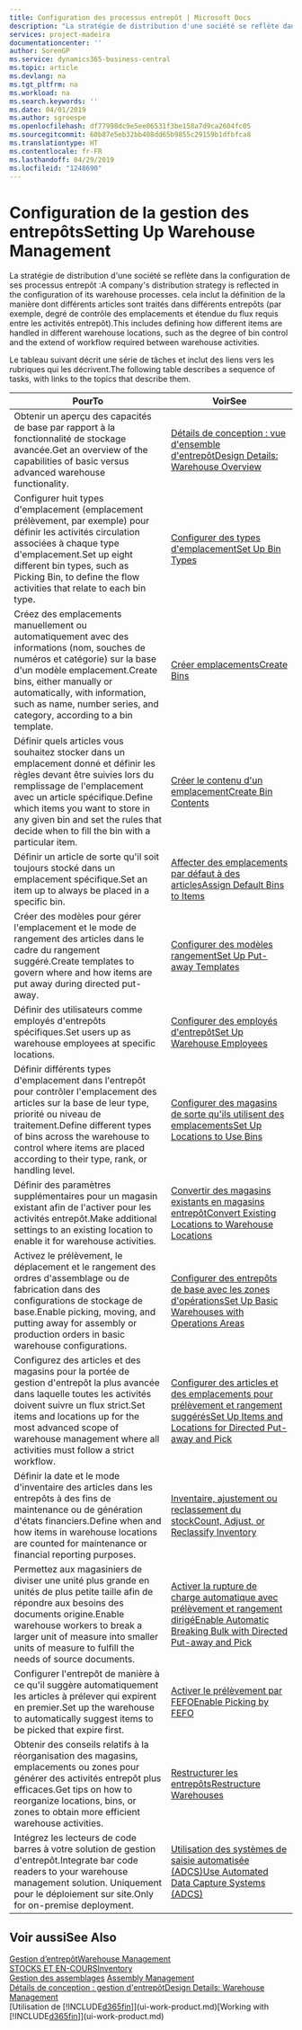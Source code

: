```yaml
---
title: Configuration des processus entrepôt | Microsoft Docs
description: "La stratégie de distribution d'une société se reflète dans la configuration de ses processus entrepôt : cela inclut la définition de la manière dont différents articles sont traités dans différents entrepôts (par exemple, degré de contrôle des emplacements et étendue du flux requis entre les activités entrepôt)."
services: project-madeira
documentationcenter: ''
author: SorenGP
ms.service: dynamics365-business-central
ms.topic: article
ms.devlang: na
ms.tgt_pltfrm: na
ms.workload: na
ms.search.keywords: ''
ms.date: 04/01/2019
ms.author: sgroespe
ms.openlocfilehash: df77998dc9e5ee06531f3be158a7d9ca2604fc05
ms.sourcegitcommit: 60b87e5eb32bb408dd65b9855c29159b1dfbfca8
ms.translationtype: HT
ms.contentlocale: fr-FR
ms.lasthandoff: 04/29/2019
ms.locfileid: "1248690"
---
```

# <a name="setting-up-warehouse-management"></a><span data-ttu-id="68b38-104">Configuration de la gestion des entrepôts</span><span class="sxs-lookup"><span data-stu-id="68b38-104">Setting Up Warehouse Management</span></span>
<span data-ttu-id="68b38-105">La stratégie de distribution d'une société se reflète dans la configuration de ses processus entrepôt :</span><span class="sxs-lookup"><span data-stu-id="68b38-105">A company's distribution strategy is reflected in the configuration of its warehouse processes.</span></span> <span data-ttu-id="68b38-106">cela inclut la définition de la manière dont différents articles sont traités dans différents entrepôts (par exemple, degré de contrôle des emplacements et étendue du flux requis entre les activités entrepôt).</span><span class="sxs-lookup"><span data-stu-id="68b38-106">This includes defining how different items are handled in different warehouse locations, such as the degree of bin control and the extend of workflow required between warehouse activities.</span></span>  

 <span data-ttu-id="68b38-107">Le tableau suivant décrit une série de tâches et inclut des liens vers les rubriques qui les décrivent.</span><span class="sxs-lookup"><span data-stu-id="68b38-107">The following table describes a sequence of tasks, with links to the topics that describe them.</span></span>   

|<span data-ttu-id="68b38-108">**Pour**</span><span class="sxs-lookup"><span data-stu-id="68b38-108">**To**</span></span>|<span data-ttu-id="68b38-109">**Voir**</span><span class="sxs-lookup"><span data-stu-id="68b38-109">**See**</span></span>|  
|------------|-------------|  
|<span data-ttu-id="68b38-110">Obtenir un aperçu des capacités de base par rapport à la fonctionnalité de stockage avancée.</span><span class="sxs-lookup"><span data-stu-id="68b38-110">Get an overview of the capabilities of basic versus advanced warehouse functionality.</span></span>|[<span data-ttu-id="68b38-111">Détails de conception : vue d'ensemble d'entrepôt</span><span class="sxs-lookup"><span data-stu-id="68b38-111">Design Details: Warehouse Overview</span></span>](design-details-warehouse-overview.md)|  
|<span data-ttu-id="68b38-112">Configurer huit types d'emplacement (emplacement prélèvement, par exemple) pour définir les activités circulation associées à chaque type d'emplacement.</span><span class="sxs-lookup"><span data-stu-id="68b38-112">Set up eight different bin types, such as Picking Bin, to define the flow activities that relate to each bin type.</span></span>|[<span data-ttu-id="68b38-113">Configurer des types d'emplacement</span><span class="sxs-lookup"><span data-stu-id="68b38-113">Set Up Bin Types</span></span>](warehouse-how-to-set-up-bin-types.md)|  
|<span data-ttu-id="68b38-114">Créez des emplacements manuellement ou automatiquement avec des informations (nom, souches de numéros et catégorie) sur la base d'un modèle emplacement.</span><span class="sxs-lookup"><span data-stu-id="68b38-114">Create bins, either manually or automatically, with information, such as name, number series, and category, according to a bin template.</span></span>|[<span data-ttu-id="68b38-115">Créer emplacements</span><span class="sxs-lookup"><span data-stu-id="68b38-115">Create Bins</span></span>](warehouse-how-to-create-individual-bins.md)|  
|<span data-ttu-id="68b38-116">Définir quels articles vous souhaitez stocker dans un emplacement donné et définir les règles devant être suivies lors du remplissage de l'emplacement avec un article spécifique.</span><span class="sxs-lookup"><span data-stu-id="68b38-116">Define which items you want to store in any given bin and set the rules that decide when to fill the bin with a particular item.</span></span>|[<span data-ttu-id="68b38-117">Créer le contenu d'un emplacement</span><span class="sxs-lookup"><span data-stu-id="68b38-117">Create Bin Contents</span></span>](warehouse-how-to-set-up-bin-contents.md)|  
|<span data-ttu-id="68b38-118">Définir un article de sorte qu'il soit toujours stocké dans un emplacement spécifique.</span><span class="sxs-lookup"><span data-stu-id="68b38-118">Set an item up to always be placed in a specific bin.</span></span>|[<span data-ttu-id="68b38-119">Affecter des emplacements par défaut à des articles</span><span class="sxs-lookup"><span data-stu-id="68b38-119">Assign Default Bins to Items</span></span>](warehouse-how-to-assign-default-bins-to-items.md)|
|<span data-ttu-id="68b38-120">Créer des modèles pour gérer l'emplacement et le mode de rangement des articles dans le cadre du rangement suggéré.</span><span class="sxs-lookup"><span data-stu-id="68b38-120">Create templates to govern where and how items are put away during directed put-away.</span></span>|[<span data-ttu-id="68b38-121">Configurer des modèles rangement</span><span class="sxs-lookup"><span data-stu-id="68b38-121">Set Up Put-away Templates</span></span>](warehouse-how-to-set-up-put-away-templates.md)|
|<span data-ttu-id="68b38-122">Définir des utilisateurs comme employés d'entrepôts spécifiques.</span><span class="sxs-lookup"><span data-stu-id="68b38-122">Set users up as warehouse employees at specific locations.</span></span>|[<span data-ttu-id="68b38-123">Configurer des employés d'entrepôt</span><span class="sxs-lookup"><span data-stu-id="68b38-123">Set Up Warehouse Employees</span></span>](warehouse-how-to-set-up-warehouse-employees.md)|
|<span data-ttu-id="68b38-124">Définir différents types d'emplacement dans l'entrepôt pour contrôler l'emplacement des articles sur la base de leur type, priorité ou niveau de traitement.</span><span class="sxs-lookup"><span data-stu-id="68b38-124">Define different types of bins across the warehouse to control where items are placed according to their type, rank, or handling level.</span></span>|[<span data-ttu-id="68b38-125">Configurer des magasins de sorte qu'ils utilisent des emplacements</span><span class="sxs-lookup"><span data-stu-id="68b38-125">Set Up Locations to Use Bins</span></span>](warehouse-how-to-set-up-locations-to-use-bins.md)|
|<span data-ttu-id="68b38-126">Définir des paramètres supplémentaires pour un magasin existant afin de l'activer pour les activités entrepôt.</span><span class="sxs-lookup"><span data-stu-id="68b38-126">Make additional settings to an existing location to enable it for warehouse activities.</span></span>|[<span data-ttu-id="68b38-127">Convertir des magasins existants en magasins entrepôt</span><span class="sxs-lookup"><span data-stu-id="68b38-127">Convert Existing Locations to Warehouse Locations</span></span>](warehouse-how-to-convert-existing-locations-to-warehouse-locations.md)|
|<span data-ttu-id="68b38-128">Activez le prélèvement, le déplacement et le rangement des ordres d'assemblage ou de fabrication dans des configurations de stockage de base.</span><span class="sxs-lookup"><span data-stu-id="68b38-128">Enable picking, moving, and putting away for assembly or production orders in basic warehouse configurations.</span></span>|[<span data-ttu-id="68b38-129">Configurer des entrepôts de base avec les zones d'opérations</span><span class="sxs-lookup"><span data-stu-id="68b38-129">Set Up Basic Warehouses with Operations Areas</span></span>](warehouse-how-to-set-up-basic-warehouses-with-operations-areas.md)|  
|<span data-ttu-id="68b38-130">Configurez des articles et des magasins pour la portée de gestion d'entrepôt la plus avancée dans laquelle toutes les activités doivent suivre un flux strict.</span><span class="sxs-lookup"><span data-stu-id="68b38-130">Set items and locations up for the most advanced scope of warehouse management where all activities must follow a strict workflow.</span></span>|[<span data-ttu-id="68b38-131">Configurer des articles et des emplacements pour prélèvement et rangement suggérés</span><span class="sxs-lookup"><span data-stu-id="68b38-131">Set Up Items and Locations for Directed Put-away and Pick</span></span>](warehouse-how-to-set-up-items-for-directed-put-away-and-pick.md)|  
|<span data-ttu-id="68b38-132">Définir la date et le mode d'inventaire des articles dans les entrepôts à des fins de maintenance ou de génération d'états financiers.</span><span class="sxs-lookup"><span data-stu-id="68b38-132">Define when and how items in warehouse locations are counted for maintenance or financial reporting purposes.</span></span>|[<span data-ttu-id="68b38-133">Inventaire, ajustement ou reclassement du stock</span><span class="sxs-lookup"><span data-stu-id="68b38-133">Count, Adjust, or Reclassify Inventory</span></span>](inventory-how-count-adjust-reclassify.md)|
|<span data-ttu-id="68b38-134">Permettez aux magasiniers de diviser une unité plus grande en unités de plus petite taille afin de répondre aux besoins des documents origine.</span><span class="sxs-lookup"><span data-stu-id="68b38-134">Enable warehouse workers to break a larger unit of measure into smaller units of measure to fulfill the needs of source documents.</span></span>|[<span data-ttu-id="68b38-135">Activer la rupture de charge automatique avec prélèvement et rangement dirigé</span><span class="sxs-lookup"><span data-stu-id="68b38-135">Enable Automatic Breaking Bulk with Directed Put-away and Pick</span></span>](warehouse-enable-automatic-breaking-bulk-with-directed-put-away-and-pick.md)|  
|<span data-ttu-id="68b38-136">Configurer l'entrepôt de manière à ce qu'il suggère automatiquement les articles à prélever qui expirent en premier.</span><span class="sxs-lookup"><span data-stu-id="68b38-136">Set up the warehouse to automatically suggest items to be picked that expire first.</span></span>|[<span data-ttu-id="68b38-137">Activer le prélèvement par FEFO</span><span class="sxs-lookup"><span data-stu-id="68b38-137">Enable Picking by FEFO</span></span>](warehouse-picking-by-fefo.md)|
|<span data-ttu-id="68b38-138">Obtenir des conseils relatifs à la réorganisation des magasins, emplacements ou zones pour générer des activités entrepôt plus efficaces.</span><span class="sxs-lookup"><span data-stu-id="68b38-138">Get tips on how to reorganize locations, bins, or zones to obtain more efficient warehouse activities.</span></span>|[<span data-ttu-id="68b38-139">Restructurer les entrepôts</span><span class="sxs-lookup"><span data-stu-id="68b38-139">Restructure Warehouses</span></span>](warehouse-how-to-restructure-warehouses.md)|
|<span data-ttu-id="68b38-140">Intégrez les lecteurs de code barres à votre solution de gestion d'entrepôt.</span><span class="sxs-lookup"><span data-stu-id="68b38-140">Integrate bar code readers to your warehouse management solution.</span></span> <span data-ttu-id="68b38-141">Uniquement pour le déploiement sur site.</span><span class="sxs-lookup"><span data-stu-id="68b38-141">Only for on-premise deployment.</span></span>|[<span data-ttu-id="68b38-142">Utilisation des systèmes de saisie automatisée (ADCS)</span><span class="sxs-lookup"><span data-stu-id="68b38-142">Use Automated Data Capture Systems (ADCS)</span></span>](warehouse-use-automated-data-capture-systems-adcs.md)|

## <a name="see-also"></a><span data-ttu-id="68b38-143">Voir aussi</span><span class="sxs-lookup"><span data-stu-id="68b38-143">See Also</span></span>  
[<span data-ttu-id="68b38-144">Gestion d’entrepôt</span><span class="sxs-lookup"><span data-stu-id="68b38-144">Warehouse Management</span></span>](warehouse-manage-warehouse.md)  
[<span data-ttu-id="68b38-145">STOCKS ET EN-COURS</span><span class="sxs-lookup"><span data-stu-id="68b38-145">Inventory</span></span>](inventory-manage-inventory.md)  
<span data-ttu-id="68b38-146">[Gestion des assemblages](assembly-assemble-items.md)  </span><span class="sxs-lookup"><span data-stu-id="68b38-146">[Assembly Management](assembly-assemble-items.md)  </span></span>  
[<span data-ttu-id="68b38-147">Détails de conception : gestion d'entrepôt</span><span class="sxs-lookup"><span data-stu-id="68b38-147">Design Details: Warehouse Management</span></span>](design-details-warehouse-management.md)  
<span data-ttu-id="68b38-148">[Utilisation de [!INCLUDE[d365fin](includes/d365fin_md.md)]](ui-work-product.md)</span><span class="sxs-lookup"><span data-stu-id="68b38-148">[Working with [!INCLUDE[d365fin](includes/d365fin_md.md)]](ui-work-product.md)</span></span>
